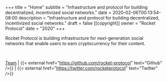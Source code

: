 +++
title = "Home"
subtitle = "Infrastructure and protocol for building decentralized, incentivized social networks."
date = 2020-02-06T00:13:54-08:00
description = "Infrastructure and protocol for building decentralized, incentivized social networks."
draft = false
[[copyright]]
  owner = "Rocket Protocol"
  date = "2020"
+++

Rocket Protocol is building infrastructure for next-generation social networks that enable users to earn cryptocurrency for their content.

<br />

[Team](/team) | {{< external href="https://github.com/rocket-protocol" text="Github" />}} | {{< external href="https://twitter.com/rocketprotocol" text="Twitter" />}}
